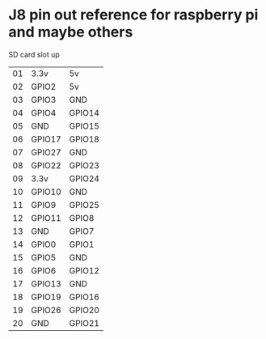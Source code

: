 # J8 pin out reference for raspberry pi and maybe others

SD card slot up

|    |        |        |
|----|--------|--------|
| 01 | 3.3v   | 5v     |
| 02 | GPIO2  | 5v     |
| 03 | GPIO3  | GND    |
| 04 | GPIO4  | GPIO14 |
| 05 | GND    | GPIO15 |
| 06 | GPIO17 | GPIO18 |
| 07 | GPIO27 | GND    |
| 08 | GPIO22 | GPIO23 |
| 09 | 3.3v   | GPIO24 |
| 10 | GPIO10 | GND    |
| 11 | GPIO9  | GPIO25 |
| 12 | GPIO11 | GPIO8  |
| 13 | GND    | GPIO7  |
| 14 | GPIO0  | GPIO1  |
| 15 | GPIO5  | GND    |
| 16 | GPIO6  | GPIO12 |
| 17 | GPIO13 | GND    |
| 18 | GPIO19 | GPIO16 |
| 19 | GPIO26 | GPIO20 |
| 20 | GND    | GPIO21 |
